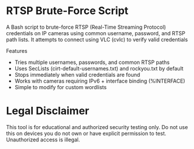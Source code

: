 # RTSP Brute-Force Script

A Bash script to brute-force RTSP (Real-Time Streaming Protocol) credentials on IP cameras using common username, password, and RTSP path lists. It attempts to connect using VLC (cvlc) to verify valid credentials

Features
- Tries multiple usernames, passwords, and common RTSP paths
- Uses SecLists (cirt-default-usernames.txt) and rockyou.txt by default
- Stops immediately when valid credentials are found
- Works with cameras requiring IPv6 + interface binding (%INTERFACE)
- Simple to modify for custom wordlists

# Legal Disclaimer
This tool is for educational and authorized security testing only.
Do not use this on devices you do not own or have explicit permission to test. Unauthorized access is illegal.

